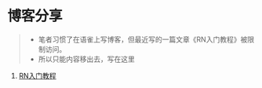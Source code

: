 # 博客分享
> - 笔者习惯了在语雀上写博客，但最近写的一篇文章《RN入门教程》被限制访问。
> - 所以只能内容移出去，写在这里

1.  [RN入门教程](http://www.baidu.com)


